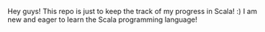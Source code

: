 Hey guys! This repo is just to keep the track of my progress in Scala! :)
I am new and eager to learn the Scala programming language! 

